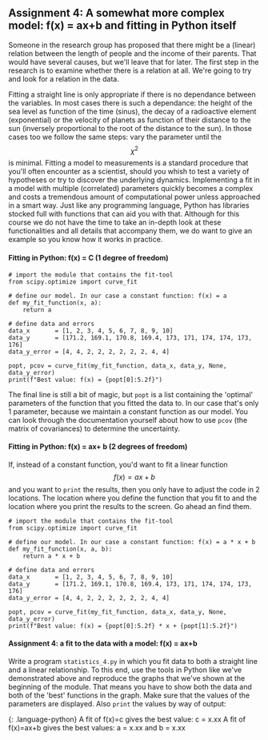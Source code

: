 ## Assignment 4: A somewhat more complex model: f(x) = ax+b and fitting in Python itself

Someone in the research group has proposed that there might be a (linear) relation between the length of people and the income of their parents. That would have several causes, but we'll leave that for later. The first step in the research is to examine whether there is a relation at all. We're going to try and look for a relation in the data.

Fitting a straight line is only appropriate if there is no dependance between the variables. In most cases there is such a dependance: the height of the sea level as function of the time (sinus), the decay of a radioactive element (exponential) or the velocity of planets as function of their distance to the sun (inversely proportional to the root of the distance to the sun). In those cases too we follow the same steps: vary the parameter until the $$\chi^2$$ is minimal. Fitting a model to measurements is a standard procedure that you'll often encounter as a scientist, should you whish to test a variety of hypotheses or try to discover the underlying dynamics. Implementing a fit in a model with multiple (correlated) parameters quickly becomes a complex and costs a tremendous amount of computational power unless approached in a smart way. Just like any programming language, Python has libraries stocked full with functions that can aid you with that. Although for this course we do not have the time to take an in-depth look at these functionalities and all details that accompany them, we do want to give an example so you know how it works in practice.

#### Fitting in Python: f(x) = C (1 degree of freedom)

    # import the module that contains the fit-tool
    from scipy.optimize import curve_fit

    # define our model. In our case a constant function: f(x) = a 
    def my_fit_function(x, a):
        return a

    # define data and errors
    data_x       = [1, 2, 3, 4, 5, 6, 7, 8, 9, 10]
    data_y       = [171.2, 169.1, 170.8, 169.4, 173, 171, 174, 174, 173, 176]
    data_y_error = [4, 4, 2, 2, 2, 2, 2, 2, 4, 4]
    
    popt, pcov = curve_fit(my_fit_function, data_x, data_y, None, data_y_error)
    print(f"Best value: f(x) = {popt[0]:5.2f}")

The final line is still a bit of magic, but `popt` is a list containing the 'optimal' parameters of the function that you fitted the data to. In our case that's only 1 parameter, because we maintain a constant function as our model. You can look through the documentation yourself about how to use `pcov` (the matrix of covariances) to determine the uncertainty.

#### Fitting in Python: f(x) = ax+ b (2 degrees of freedom)

If, instead of a constant function, you'd want to fit a linear function $$f(x) = ax+b$$ and you want to `print` the results, then you only have to adjust the code in 2 locations. The location where you define the function that you fit to and the location where you print the results to the screen. Go ahead an find them.

    # import the module that contains the fit-tool
    from scipy.optimize import curve_fit

    # define our model. In our case a constant function: f(x) = a * x + b 
    def my_fit_function(x, a, b):
        return a * x + b

    # define data and errors
    data_x       = [1, 2, 3, 4, 5, 6, 7, 8, 9, 10]
    data_y       = [171.2, 169.1, 170.8, 169.4, 173, 171, 174, 174, 173, 176]
    data_y_error = [4, 4, 2, 2, 2, 2, 2, 2, 4, 4]
    
    popt, pcov = curve_fit(my_fit_function, data_x, data_y, None, data_y_error)
    print(f"Best value: f(x) = {popt[0]:5.2f} * x + {popt[1]:5.2f}")

#### Assignment 4: a fit to the data with a model: f(x) = ax+b

Write a program `statistics_4.py` in which you fit data to both a straight line and a linear relationship. To this end, use the tools in Python like we've demonstrated above and reproduce the graphs that we've shown at the beginning of the module. That means you have to show both the data and both of the 'best' functions in the graph. Make sure that the values of the parameters are displayed. Also `print` the values by way of output:

{: .language-python}
    A fit of f(x)=c     gives the best value:   c = x.xx
    A fit of f(x)=ax+b  gives the best values:  a = x.xx    and b = x.xx
    
    
    

    
	